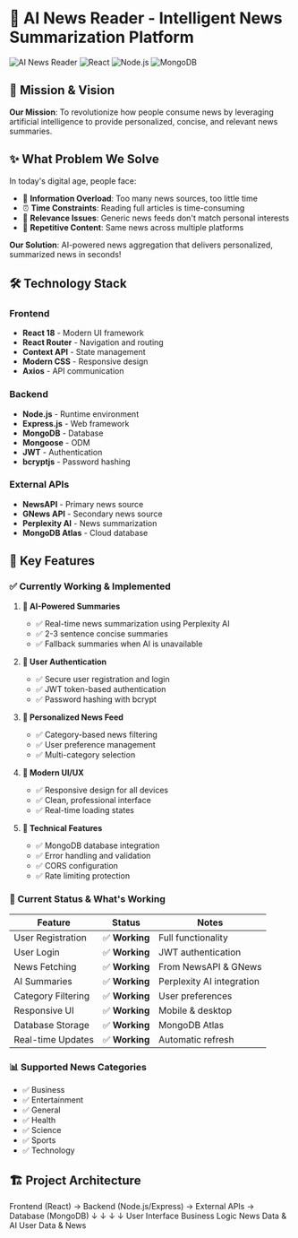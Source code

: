 # 🤖 AI News Reader - Intelligent News Summarization Platform

![AI News Reader](https://img.shields.io/badge/AI-Powered-blue)
![React](https://img.shields.io/badge/React-18.2.0-61dafb)
![Node.js](https://img.shields.io/badge/Node.js-Express-green)
![MongoDB](https://img.shields.io/badge/Database-MongoDB-green)

## 🎯 Mission & Vision

**Our Mission**: To revolutionize how people consume news by leveraging artificial intelligence to provide personalized, concise, and relevant news summaries.

## ✨ What Problem We Solve

In today's digital age, people face:
- 📰 **Information Overload**: Too many news sources, too little time
- ⏰ **Time Constraints**: Reading full articles is time-consuming
- 🎯 **Relevance Issues**: Generic news feeds don't match personal interests
- 🔄 **Repetitive Content**: Same news across multiple platforms

**Our Solution**: AI-powered news aggregation that delivers personalized, summarized news in seconds!

## 🛠️ Technology Stack

### Frontend
- **React 18** - Modern UI framework
- **React Router** - Navigation and routing
- **Context API** - State management
- **Modern CSS** - Responsive design
- **Axios** - API communication

### Backend
- **Node.js** - Runtime environment
- **Express.js** - Web framework
- **MongoDB** - Database
- **Mongoose** - ODM
- **JWT** - Authentication
- **bcryptjs** - Password hashing

### External APIs
- **NewsAPI** - Primary news source
- **GNews API** - Secondary news source
- **Perplexity AI** - News summarization
- **MongoDB Atlas** - Cloud database

## 🎨 Key Features

### ✅ Currently Working & Implemented

1. **🤖 AI-Powered Summaries**
   - ✅ Real-time news summarization using Perplexity AI
   - ✅ 2-3 sentence concise summaries
   - ✅ Fallback summaries when AI is unavailable

2. **👤 User Authentication**
   - ✅ Secure user registration and login
   - ✅ JWT token-based authentication
   - ✅ Password hashing with bcrypt

3. **🎯 Personalized News Feed**
   - ✅ Category-based news filtering
   - ✅ User preference management
   - ✅ Multi-category selection

4. **📱 Modern UI/UX**
   - ✅ Responsive design for all devices
   - ✅ Clean, professional interface
   - ✅ Real-time loading states

5. **🔧 Technical Features**
   - ✅ MongoDB database integration
   - ✅ Error handling and validation
   - ✅ CORS configuration
   - ✅ Rate limiting protection

### 🚧 Current Status & What's Working

| Feature | Status | Notes |
|---------|--------|-------|
| User Registration | ✅ **Working** | Full functionality |
| User Login | ✅ **Working** | JWT authentication |
| News Fetching | ✅ **Working** | From NewsAPI & GNews |
| AI Summaries | ✅ **Working** | Perplexity AI integration |
| Category Filtering | ✅ **Working** | User preferences |
| Responsive UI | ✅ **Working** | Mobile & desktop |
| Database Storage | ✅ **Working** | MongoDB Atlas |
| Real-time Updates | ✅ **Working** | Automatic refresh |

### 📊 Supported News Categories
- ✅ Business
- ✅ Entertainment
- ✅ General
- ✅ Health
- ✅ Science
- ✅ Sports
- ✅ Technology

## 🏗️ Project Architecture
Frontend (React) → Backend (Node.js/Express) → External APIs → Database (MongoDB)
↓ ↓ ↓ ↓
User Interface Business Logic News Data & AI User Data & News
